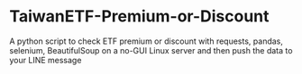 # TaiwanETF-Premium-or-Discount
A python script to check ETF premium or discount with requests, pandas, selenium, BeautifulSoup on a no-GUI Linux server and then push the data to your LINE message
